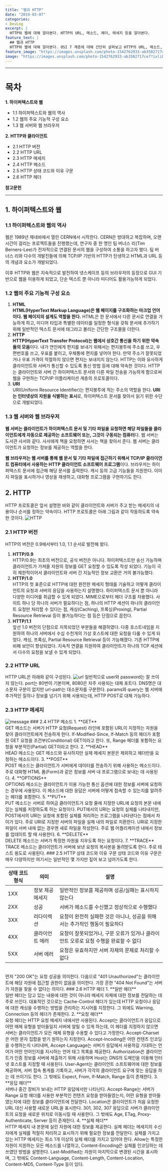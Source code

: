 ```yaml
---
title: "웹과 HTTP"
date: "2019-03-07"
categories:
- DevLog
excerpt: |
  HTTP와 웹에 대해 알아본다. HTTP의 URL, 메소드, 헤더, 메세지 등을 알아본다.
feature_text: |
  ## 웹과 HTTP
  HTTP와 웹에 대해 알아본다. OSI 7 계층에 대해 간단히 살펴보고 HTTP의 URL, 메소드, 헤더, 메세지 등을 알아본다.
feature_image: "https://images.unsplash.com/photo-1542762933-ab3502717ce7?ixlib=rb-1.2.1&ixid=eyJhcHBfaWQiOjEyMDd9&auto=format&fit=crop&w=1350&q=80"
image: "https://images.unsplash.com/photo-1542762933-ab3502717ce7?ixlib=rb-1.2.1&ixid=eyJhcHBfaWQiOjEyMDd9&auto=format&fit=crop&w=1350&q=80"
---
```

---
# 목차
**1. 하이퍼텍스트와 웹**
- 1.1 하이퍼텍스트와 웹의 역사
- 1.2 웹의 주요 기능적 구성 요소
- 1.3 웹 서버와 웹 브라우저

**2. HTTP와 클라이언트**
- 2.1 HTTP 버전
- 2.2 HTTP URL
- 2.3 HTTP 메세지
- 2.4 HTTP 메소드
- 2.5 HTTP 상태 코드와 이유 구문
- 2.6 HTTP 헤더

**참고문헌**

<!-- **3. 브라우저에 네이버 주소를 입력한다면? - 브라우저 편**
- 3.1 브라우저는 URL을 해독한다
- 3.2 HTTP 요청 메세지를 만든다
- 3.3 웹 서버의 IP 주소를 DNS 서버에 조회한다
- 3.4 프로토콜 스택에 메세지 송신을 의뢰한다

**4. 브라우저에 네이버 주소를 입력한다면? - 프로토콜 스택과 LAN 어댑터 편** <br />
**5. 브라우저에 네이버 주소를 입력한다면? - 서버 편** -->

---

## 1. 하이퍼텍스트와 웹
### 1.1 하이퍼텍스트와 웹의 역사
웹은 1989년 제네바에서 열린 CERN에서 시작한다. CERN은 방대하고 복잡하며, 오랜 시간이 걸리는 프로젝트들을 진행했는데, 연구자 중 한 명인 팀 버너스 리(Tim Berners-Lee)가 전자적으로 연결된 문서의 웹을 구성하여 소통을 하고자 했다. 팀 버너스 리와 다수의 개발진들에 의해 TCP/IP 기반의 HTTP가 탄생하고 HTML과 URL 등의 개념과 요소가 개발되었다.

이후 HTTP와 웹은 지속적으로 발전하여 넷스케이프 등의 브라우저의 등장으로 GUI 기반으로 웹을 이용하게 되었고, 단순 텍스트 뿐 아니라 미디어도 활용가능하게 되었다.


### 1.2 웹의 주요 기능적 구성 요소
1. **HTML**<br />
**HTML(HyperText Markup Language)은 웹 페이지를 구조화하는 마크업 언어이다. 웹 페이지의 설계도 역할을 한다.** HTML은 한 문서에서 다른 문서로 연결을 가능하게 하고, 미디어 타입과 특별한 데이터를 일정한 형식을 갖춰 문서에 추가하기 위해 일반적인 텍스트 문서에 태그라고 불리는 간단한 구조물을 더한다.
2. **HTTP**<br />
**HTTP(HyperText Transfer Protocol)는 웹에서 상호간 통신을 하기 위한 약속들의 모음**이다. 내가 연인에게 편지를 보내기 위해서는 편지봉투에 주소를 쓰고, 우편번호를 쓰고, 우표를 붙이고, 우체통에 편지를 넣어야 한다. 만약 주소가 잘못되었거나 우표 가격이 적절하지 않으면 편지는 보내지지 않는다. HTTP는 이와 유사하게 클라이언트와 서버가 통신할 수 있도록 통신 방법 등에 대해 약속한 것이다. HTTP는 클라이언트와 서버 간 하이퍼텍스트 문서와 다른 파일 전송을 가능하게 함으로써 웹을 구현하는 TCP/IP 어플리케이션 계층의 프로토콜이다. 
3. **URI**<br />
URI(Uniform Resource Identifier)는 편지봉투에 적는 주소의 역할을 한다. **URI는 인터넷상의 자원을 식별하는 표시**로, 하이퍼텍스트 문서를 찾아서 읽기 위한 수단으로 개발되었다.


### 1.3 웹 서버와 웹 브라우저
**웹 서버는 클라이언트가 하이퍼텍스트 문서 및 기타 파일을 요청하면 해당 파일들을 클라이언트에게 자동으로 제공하는 소프트웨어 또는, 그것이 구동되는 컴퓨터**다. 웹 서버는 도서관 사서와 같다. 사서에게 책을 요청하면 사서는 책을 찾아서 준다. 웹 서버는 클라이언트가 요청하는 정보를 제공하는 역할을 한다.

**웹 브라우저는 웹 서버를 통해 웹 문서 및 기타 파일에 접근하기 위해서 TCP/IP 클라이언트 컴퓨터에서 사용하는 HTTP 클라이언트 소프트웨어 프로그램**이다. 브라우저는 하이퍼텍스트 문서에 접근해 해당 문서를 출력한다. 캐시 등의 고급 기능들을 지원한다. 이미지 파일을 표시하거나 영상을 재생하고, 대화형 프로그램을 구현하기도 한다.
## 2. HTTP
HTTP 프로토콜은 앞서 설명한 바와 같이 클라이언트와 서버가 주고 받는 메세지의 내용이나 순서를 정하는 약속이다. HTTP 프로토콜은 아래 그림과 같이 작동하도록 약속한 것이다.
<img alt="HTTP" src="https://github.com/ChaeWonKong/chaewonkong.github.io/blob/master/assets/post_img/http.png?raw=true" />
### 2.1 HTTP 버전
HTTP의 버전은 0.9에서부터 1.0, 1.1 순서로 발전해 왔다.
1. **HTTP/0.9**<br />HTTP/0.9는 최초의 버전으로, 공식 버전은 아니다. 하이퍼텍스트만 송신 가능하며 클라이언트가 가져올 자원의 정보를 GET 요청할 수 있도록 작성 되었다. 기능이 극히 제한적이어서 클라이언트와 서버 간 지능적인 정보 교환은 거의 불가능했다.
2. **HTTP/1.0**<br />HTTP의 첫 표준으로 HTTP에 대한 완전한 메세지 형태를 기술하고 어떻게 클라이언트의 요청과 서버의 응답을 사용하는지 설명했다. 하이퍼텍스트 문서 뿐 아니라 다양한 미디어를 취급할 수 있게 되었다. MIME으로부터 헤더 구조를 차용했다. 사이트 하나 당 하나의 서버가 필요하다는 점, 하나의 HTTP 세션이 하나의 클라이언트 요청만 처리할 수 있다는 점, 캐싱(Caching), 프록싱(Proxing), Partial Resource Retrieval 등이 불가능하다는 점 등은 단점으로 꼽힌다.
3. **HTTP/1.1**<br />앞선 1.0 버전의 단점으로 지목되었던 부분들을 해결하였다. 다중 호스트네임을 지원하여 하나의 서버에서 수십 수천개의 가상 호스트에 대한 요청을 다룰 수 있게 되었다. 캐싱, 프록싱, Partial Resource Retrieval 등이 가능해졌다. 기존 HTTP에 비해 보안이 향상되었다. 지속적 연결을 지원하여 클라이언트가 하나의 TCP 세션에서 다수의 요청을 보낼 수 있게 되었다. 
### 2.2 HTTP URL
HTTP URL은 아래와 같이 구성된다.
<img alt="url" src="https://github.com/ChaeWonKong/chaewonkong.github.io/blob/master/assets/post_img/url.png?raw=true" />
일반적으로 user와 password는 잘 쓰이지 않는다. port는 80번이 기본이며, 8080은 자주 사용되는 대체 포트다. DNS명은 대소문자 구분이 없지만 url-path는 대소문자를 구분한다. params와 query는 웹 서버에 추가적인 질의나 정보를 넘기기 위해 사용되는데, HTTP POST로 대체 가능하다.
### 2.3 HTTP 메세지
<img alt="message" src="https://github.com/ChaeWonKong/chaewonkong.github.io/blob/master/assets/post_img/message.png?raw=true" />
### 2.4 HTTP 메소드
1. **GET**<br />GET 메소드는 서버가 HTTP 요청(Request) 라인에 포함된 URL이 지정하는 자원을 찾아 클라이언트에게 전송하게 한다. If-Modified-Since, If-Match 등의 헤더가 포함된 GET 요청을 조건부(Conditional) GET이라고 한다. 또, Range 헤더를 포함하는 요청을 부분적인(Partial) GET이라고 한다.
2. **HEAD**<br />HEAD 메소드는 GET 메소드와 유사하지만 실제 메세지 본문은 제외하고 헤더만을 요청하는 메소드이다.
3. **POST**<br />POST 메소드는 클라이언트가 서버에게 데이터를 전송하기 위해 사용하는 메소드이다. 주로 대화형 HTML 폼(Form)과 같은 정보를 서버 내 프로그램으로 보내는 데 사용된다.
4. **OPTIONS**<br />OPTIONS 메소드는 클라이언트가 이용 가능한 통신 옵션에 대한 정보를 서버에 요청하는 경우에 사용된다. 이 메소드에 대한 응답은 서버에 어떻게 접속할 수 있는지를 알려주는 헤더를 포함한다.
5. **PUT**<br /> PUT 메소드는 서버로 하여금 클라이언트가 요청 줄에 지정한 URL에 요청의 본문 내에 있는 실체를 저장하도록 하는 요청이다. PUT에서의 URI는 요청의 실체를 나타내지만, POST에서의 URI는 요청에 포함된 실체를 처리하는 프로그램을 나타낸다는 점에서 차이가 있다. 주로 URI로 지정한 서버의 파일을 실체 내의 파일로 치환한다. URI로 지정한 파일이 서버 내에 없는 경우엔 새로 파일을 작성한다. 주로 웹 어플리케이션 내에서 정보를 업데이트 할 때 사용한다.
6. **DELETE**<br />DELETE 메소드는 서버가 특정한 자원을 지우도록 하는 요청이다.
7. **TRACE**<br />TRACE 메소드는 클라이언트가 서버에 보낸 요청의 복사본을 돌려받도록 한다. 주로 테스트 용도로 사용된다.
### 2.5 HTTP 상태 코드와 이유 구문
상태 코드와 이유 구문은 매우 다양하지만 여기서는 일반적인 몇 가지만 짚어 보고 넘어가도록 한다.

| 상태 코드 형식  | 의미  | 설명  |
|-----------------|-------|-------|
| 1XX  |  정보 제공 메세지 |  일반적인 정보를 제공하며 성공/실패는 표시하지 않는다 |
| 2XX  |  성공 |  서버가 메소드를 수신했고 정상적으로 수행했다 |
|  3XX |  리다이렉션 | 요청이 완전히 실패한 것은 아니나, 성공을 위해서는 추가적인 행동이 필요하다  |
|  4XX |  클라이언트 에러 | 요청이 잘못되었거나, 구문 오류가 있거나 클라이언트 오류로 요청 수행을 완료할 수 없다 |
|  5XX |  서버 에러 | 요청은 유효하지만 서버 자체의 문제로 처리할 수 없다  |

<br />
먼저 "200 OK"는 요청 성공을 의미한다. 다음으로 "401 Unauthorized"는 클라이언트에 해당 자원에 접근할 권한이 없음을 의미한다. 가장 흔한 "404 Not Found"는 서버가 자원을 찾을 수 없다는 의미다.
### 2.6 HTTP 헤더
1. **일반 헤더**<br />일반 헤더는 담고 있는 내용에 대한 것이 아니라 메세지 자체에 대한 정보를 전달하는 데 주로 쓰인다. 대표적인 것으로는 Cache-Control 헤더가 있는데 HTTP 요청이나 응답에 대한 캐싱을 수행하는 방법을 관리하는 지시어를 지정한다. 그 외에도 Warning, Connection 등의 헤더가 존재한다.
2. **요청 헤더**<br /> 요청 헤더는 HTTP 요청 메세지 내에서만 사용된다. Accept는 클라이언트가 응답으로 어떤 매체 유형을 받아들일지 서버에 알릴 수 있게 하는데, 이 헤더를 지정하지 않으면 서버는 클라이언트가 모든 매체 유형을 수용할 수 있다고 가정한다. Accept-Charset은 어떤 문자 집합을 받기 원하는지 지정한다. Accept-Incoding은 어떤 컨텐츠 인코딩을 수행하는지 나타내며, Accept-Language는 서버가 응답에서 사용하길 기대하는 언어가 어떤 언어인지를 지시하는 언어 태그 목록을 제공한다. Authorization은 클라이언트가 인증 정보를 서버에 제출하기 위해 사용하며 Host는 DNS의 도메인을 이용해 인터넷 호스트를 지정할 때 사용된다. User-Agent는 클라이언트 소프트웨어에 대한 정보를 제공하며, 서버 접속 통계를 기록하고, 서버가 각각의 클라이언트 요구에 맞는 응답을 하는 데 쓰이기도 한다. 그 밖에도 Expect, From, If-Match, Range 등이 존재한다.
3. **응답 헤더**<br />서버나 중간 장비가 보내는 HTTP 응답에서만 나타난다. Accept-Range는 서버가 Range 요청 헤더를 사용한 부분적인 컨텐츠 요청을 받아들였는지, 어떤 유형을 받아들였는지에 대한 정보를 클라이언트에 전달한다. Location은 클라이언트가 처음 요청한 URL 대신 사용할 새로운 URL을 표시한다. 301, 302, 307 응답으로 서버가 클라이언트의 요청을 새로운 위치로 이동시킬 때 사용한다. 그 밖에도 Age, ETag, Proxy-Authenticate, Server 등이 존재한다.
4. **실체 헤더**<br />HTTP 메세지 내 본문에 실린 자원에 대한 정보를 제공한다. 실체 헤더는 메세지의 수신자에게 실체를 적절히 처리하고 표시하기 위해 필요한 정보를 전달한다. 실체를 가지고 있는 HTTP 메세지는 최소 1개 이상의 실체 헤더를 가지고 있어야 한다. Allow는 특정한 자원이 지원하는 모든 메소드를 나열하고, Content-Encoding은 실체를 인코딩하는 데 쓰였던 방법을 설명한다. Last-Modified는 자원이 마지막으로 변경된 시간을 표시하며, 그 밖에도 Content-Language, Content-Length, Content-Location, Content-MD5, Content-Type 등이 있다.